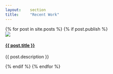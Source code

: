 ```yaml
---
layout:    section
title:     "Recent Work"
---
```

<!-- Begin blog block -->

<div class="blog-block">
<div class="grid grid-30-70">
{% for post in site.posts %}
{% if post.publish %}
	<div class="blog-block-grid-item">
		<img src="{{ post.img-src }}">
	</div>
	<div class="blog-block-grid-item">
		<h4>
			<a class="font-400" href="{{ post.url | prepend: site.baseurl }}">
			{{ post.title }}
			</a>
			<!-- <time class="font-400">{{ post.date | date: "%b %-d, %Y" }}</time> -->
		</h4>
		<p>{{ post.description }}</p>
	</div>
{% endif %}
{% endfor %}
</div>
</div>

<!-- End blog block -->
